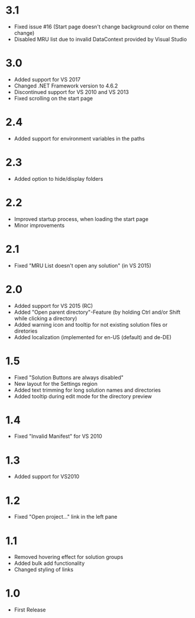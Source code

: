 # 3.1
- Fixed issue #16 (Start page doesn't change background color on theme change)
- Disabled MRU list due to invalid DataContext provided by Visual Studio

# 3.0
- Added support for VS 2017
- Changed .NET Framework version to 4.6.2
- Discontinued support for VS 2010 and VS 2013
- Fixed scrolling on the start page

# 2.4
- Added support for environment variables in the paths

# 2.3
- Added option to hide/display folders

# 2.2
- Improved startup process, when loading the start page
- Minor improvements

# 2.1
- Fixed "MRU List doesn't open any solution" (in VS 2015)

# 2.0
- Added support for VS 2015 (RC)
- Added "Open parent directory"-Feature (by holding Ctrl and/or Shift while clicking a directory)
- Added warning icon and tooltip for not existing solution files or diretories
- Added localization (implemented for en-US (default) and de-DE)

# 1.5
- Fixed "Solution Buttons are always disabled"
- New layout for the Settings region
- Added text trimming for long solution names and directories
- Added tooltip during edit mode for the directory preview

# 1.4
- Fixed "Invalid Manifest" for VS 2010

# 1.3
- Added support for VS2010

# 1.2
- Fixed "Open project..." link in the left pane

# 1.1
- Removed hovering effect for solution groups
- Added bulk add functionality
- Changed styling of links

# 1.0
- First Release